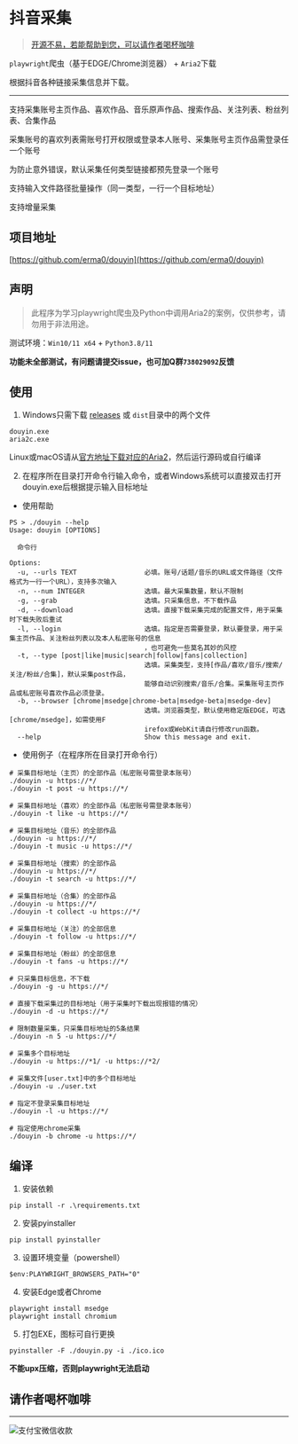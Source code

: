 # 抖音采集

> [开源不易，若能帮助到您，可以请作者喝杯咖啡](#请作者喝杯咖啡)

`playwright`爬虫（基于EDGE/Chrome浏览器） + `Aria2`下载

根据抖音各种链接采集信息并下载。

---

支持采集账号主页作品、喜欢作品、音乐原声作品、搜索作品、关注列表、粉丝列表、合集作品

采集账号的喜欢列表需账号打开权限或登录本人账号、采集账号主页作品需登录任一个账号

为防止意外错误，默认采集任何类型链接都预先登录一个账号

支持输入文件路径批量操作（同一类型，一行一个目标地址）

支持增量采集

## 项目地址
[https://github.com/erma0/douyin](https://github.com/erma0/douyin)

## 声明
> 此程序为学习playwright爬虫及Python中调用Aria2的案例，仅供参考，请勿用于非法用途。

测试环境：`Win10/11 x64` + `Python3.8/11`

**功能未全部测试，有问题请提交issue，也可加Q群`738029092`反馈**


## 使用
1. Windows只需下载 [releases](https://github.com/erma0/douyin/releases) 或 `dist`目录中的两个文件
```
douyin.exe
aria2c.exe
```
Linux或macOS请从[官方地址下载对应的Aria2](https://github.com/aria2/aria2/releases)，然后运行源码或自行编译

2. 在程序所在目录打开命令行输入命令，或者Windows系统可以直接双击打开douyin.exe后根据提示输入目标地址

- 使用帮助

```
PS > ./douyin --help
Usage: douyin [OPTIONS]

  命令行

Options:
  -u, --urls TEXT                 必填。账号/话题/音乐的URL或文件路径（文件格式为一行一个URL），支持多次输入
  -n, --num INTEGER               选填。最大采集数量，默认不限制
  -g, --grab                      选填。只采集信息，不下载作品
  -d, --download                  选填。直接下载采集完成的配置文件，用于采集时下载失败后重试
  -l, --login                     选填。指定是否需要登录，默认要登录，用于采集主页作品、关注粉丝列表以及本人私密账号的信息
                                  ，也可避免一些莫名其妙的风控
  -t, --type [post|like|music|search|follow|fans|collection]
                                  选填。采集类型，支持[作品/喜欢/音乐/搜索/关注/粉丝/合集]，默认采集post作品，
                                  能够自动识别搜索/音乐/合集。采集账号主页作品或私密账号喜欢作品必须登录。
  -b, --browser [chrome|msedge|chrome-beta|msedge-beta|msedge-dev]
                                  选填。浏览器类型，默认使用稳定版EDGE，可选[chrome/msedge]，如需使用F
                                  irefox或WebKit请自行修改run函数。
  --help                          Show this message and exit.
```

- 使用例子（在程序所在目录打开命令行）
```
# 采集目标地址（主页）的全部作品（私密账号需登录本账号）
./douyin -u https://*/ 
./douyin -t post -u https://*/ 

# 采集目标地址（喜欢）的全部作品（私密账号需登录本账号）
./douyin -t like -u https://*/ 

# 采集目标地址（音乐）的全部作品
./douyin -u https://*/ 
./douyin -t music -u https://*/ 

# 采集目标地址（搜索）的全部作品
./douyin -u https://*/ 
./douyin -t search -u https://*/ 

# 采集目标地址（合集）的全部作品
./douyin -u https://*/ 
./douyin -t collect -u https://*/ 

# 采集目标地址（关注）的全部信息
./douyin -t follow -u https://*/ 

# 采集目标地址（粉丝）的全部信息
./douyin -t fans -u https://*/ 

# 只采集目标信息，不下载
./douyin -g -u https://*/ 

# 直接下载采集过的目标地址（用于采集时下载出现报错的情况）
./douyin -d -u https://*/ 

# 限制数量采集，只采集目标地址的5条结果
./douyin -n 5 -u https://*/ 

# 采集多个目标地址
./douyin -u https://*1/ -u https://*2/ 

# 采集文件[user.txt]中的多个目标地址
./douyin -u ./user.txt

# 指定不登录采集目标地址
./douyin -l -u https://*/ 

# 指定使用chrome采集
./douyin -b chrome -u https://*/ 
```

## 编译

1. 安装依赖
```
pip install -r .\requirements.txt
```
2. 安装pyinstaller
```
pip install pyinstaller
```
3. 设置环境变量（powershell）
```
$env:PLAYWRIGHT_BROWSERS_PATH="0"
```
4. 安装Edge或者Chrome
```
playwright install msedge
playwright install chromium
```
5. 打包EXE，图标可自行更换
```
pyinstaller -F ./douyin.py -i ./ico.ico 
```

**不能upx压缩，否则playwright无法启动**


## 请作者喝杯咖啡
---

![支付宝微信收款][1]

  [1]: https://erma0.gitee.io/images/qrcode/shouqianma.png

